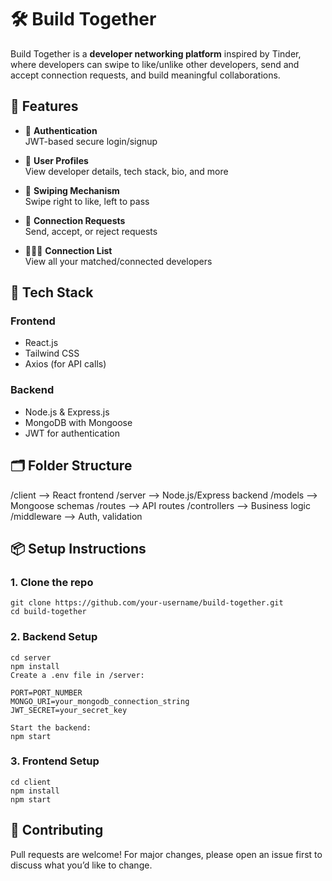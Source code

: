 # 🛠️ Build Together

Build Together is a **developer networking platform** inspired by Tinder, where developers can swipe to like/unlike other developers, send and accept connection requests, and build meaningful collaborations.

## 🚀 Features

- 🔐 **Authentication**  
  JWT-based secure login/signup

- 👥 **User Profiles**  
  View developer details, tech stack, bio, and more

- 🤝 **Swiping Mechanism**  
  Swipe right to like, left to pass

- 📩 **Connection Requests**  
  Send, accept, or reject requests

- 🧑‍🤝‍🧑 **Connection List**  
  View all your matched/connected developers

## 🧱 Tech Stack

### Frontend
- React.js
- Tailwind CSS
- Axios (for API calls)

### Backend
- Node.js & Express.js
- MongoDB with Mongoose
- JWT for authentication

## 🗂️ Folder Structure

/client --> React frontend
/server --> Node.js/Express backend
/models --> Mongoose schemas
/routes --> API routes
/controllers --> Business logic
/middleware --> Auth, validation

## 📦 Setup Instructions

### 1. Clone the repo

```
git clone https://github.com/your-username/build-together.git
cd build-together
```
### 2. Backend Setup
```
cd server
npm install
Create a .env file in /server:

PORT=PORT_NUMBER
MONGO_URI=your_mongodb_connection_string
JWT_SECRET=your_secret_key

Start the backend:
npm start
```
### 3. Frontend Setup
```
cd client
npm install
npm start
```
## 🤝 Contributing
Pull requests are welcome!
For major changes, please open an issue first to discuss what you’d like to change.